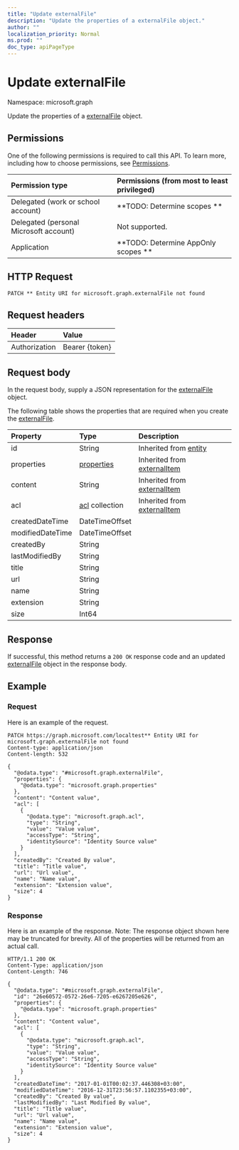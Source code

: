 ```yaml
---
title: "Update externalFile"
description: "Update the properties of a externalFile object."
author: ""
localization_priority: Normal
ms.prod: ""
doc_type: apiPageType
---
```


# Update externalFile

Namespace: microsoft.graph

Update the properties of a [externalFile](../resources/externalfile.md) object.

## Permissions
One of the following permissions is required to call this API. To learn more, including how to choose permissions, see [Permissions](/concepts/permissions-reference.md).

|Permission type|Permissions (from most to least privileged)|
|:---|:---|
|Delegated (work or school account)|**TODO: Determine scopes **|
|Delegated (personal Microsoft account)|Not supported.|
|Application|**TODO: Determine AppOnly scopes **|

## HTTP Request
<!-- {
  "blockType": "ignored"
}
-->
``` http
PATCH ** Entity URI for microsoft.graph.externalFile not found
```

## Request headers
|Header|Value|
|:---|:---|
|Authorization|Bearer {token}|

## Request body
In the request body, supply a JSON representation for the [externalFile](../resources/externalfile.md) object.

The following table shows the properties that are required when you create the [externalFile](../resources/externalfile.md).

|Property|Type|Description|
|:---|:---|:---|
|id|String| Inherited from [entity](../resources/entity.md)|
|properties|[properties](../resources/properties.md)| Inherited from [externalItem](../resources/externalitem.md)|
|content|String| Inherited from [externalItem](../resources/externalitem.md)|
|acl|[acl](../resources/acl.md) collection| Inherited from [externalItem](../resources/externalitem.md)|
|createdDateTime|DateTimeOffset||
|modifiedDateTime|DateTimeOffset||
|createdBy|String||
|lastModifiedBy|String||
|title|String||
|url|String||
|name|String||
|extension|String||
|size|Int64||



## Response
If successful, this method returns a `200 OK` response code and an updated [externalFile](../resources/externalfile.md) object in the response body.

## Example

### Request
Here is an example of the request.
<!-- {
  "blockType": "request",
  "name": "update_externalfile"
}
-->
``` http
PATCH https://graph.microsoft.com/localtest** Entity URI for microsoft.graph.externalFile not found
Content-type: application/json
Content-length: 532

{
  "@odata.type": "#microsoft.graph.externalFile",
  "properties": {
    "@odata.type": "microsoft.graph.properties"
  },
  "content": "Content value",
  "acl": [
    {
      "@odata.type": "microsoft.graph.acl",
      "type": "String",
      "value": "Value value",
      "accessType": "String",
      "identitySource": "Identity Source value"
    }
  ],
  "createdBy": "Created By value",
  "title": "Title value",
  "url": "Url value",
  "name": "Name value",
  "extension": "Extension value",
  "size": 4
}
```

### Response
Here is an example of the response. Note: The response object shown here may be truncated for brevity. All of the properties will be returned from an actual call.
<!-- {
  "blockType": "response",
  "truncated": true
}
-->
``` http
HTTP/1.1 200 OK
Content-Type: application/json
Content-Length: 746

{
  "@odata.type": "#microsoft.graph.externalFile",
  "id": "26e60572-0572-26e6-7205-e6267205e626",
  "properties": {
    "@odata.type": "microsoft.graph.properties"
  },
  "content": "Content value",
  "acl": [
    {
      "@odata.type": "microsoft.graph.acl",
      "type": "String",
      "value": "Value value",
      "accessType": "String",
      "identitySource": "Identity Source value"
    }
  ],
  "createdDateTime": "2017-01-01T00:02:37.446308+03:00",
  "modifiedDateTime": "2016-12-31T23:56:57.1102355+03:00",
  "createdBy": "Created By value",
  "lastModifiedBy": "Last Modified By value",
  "title": "Title value",
  "url": "Url value",
  "name": "Name value",
  "extension": "Extension value",
  "size": 4
}
```

